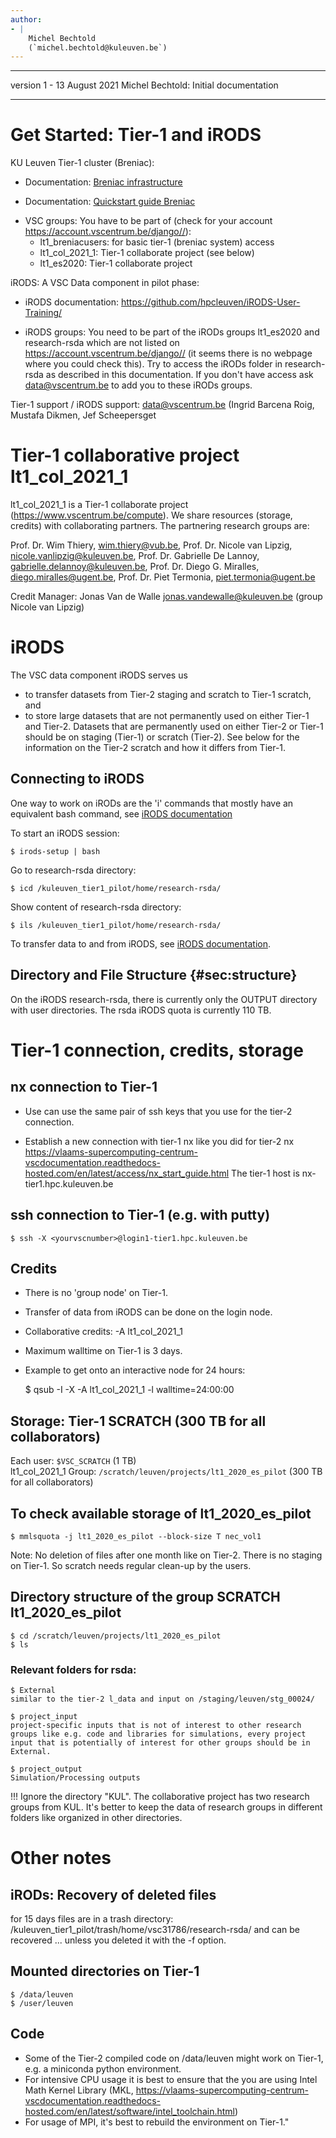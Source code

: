 ```yaml
---
author:
- |
    Michel Bechtold
    (`michel.bechtold@kuleuven.be`)
---
```


  ----------- -------------- ---------------------------------------------------------------------------------------------------------
  version 1   - 13 August 2021   Michel Bechtold: Initial documentation
  ----------- -------------- ---------------------------------------------------------------------------------------------------------



Get Started: Tier-1 and iRODS
======================

KU Leuven Tier-1 cluster (Breniac):

-   Documentation: [Breniac infrastructure](https://vlaams-supercomputing-centrum-vscdocumentation.readthedocs-hosted.com/en/latest/leuven/tier1_hardware/breniac_hardware.html)

-   Documentation: [Quickstart guide Breniac](https://vlaams-supercomputing-centrum-vscdocumentation.readthedocs-hosted.com/en/latest/leuven/breniac_quickstart.html)

* VSC groups: You have to be part of (check for your account https://account.vscentrum.be/django//):
  * lt1_breniacusers: for basic tier-1 (breniac system) access
  * lt1_col_2021_1: Tier-1 collaborate project (see below)
  * lt1_es2020: Tier-1 collaborate project

iRODS: A VSC Data component in pilot phase:

-   iRODS documentation: <https://github.com/hpcleuven/iRODS-User-Training/>

* iRODS groups: You need to be part of the iRODs groups lt1_es2020 and research-rsda which are not listed on https://account.vscentrum.be/django// (it seems there is no webpage where you could check this). Try to access the iRODs folder in research-rsda as described in this documentation. If you don't have access ask data@vscentrum.be to add you to these iRODs groups.

Tier-1 support / iRODS support: data@vscentrum.be (Ingrid Barcena Roig, Mustafa Dikmen, Jef Scheepersget


Tier-1 collaborative project lt1_col_2021_1
======================

lt1_col_2021_1 is a Tier-1 collaborate project (https://www.vscentrum.be/compute). We share resources (storage, credits) with collaborating partners. The partnering research groups are:

Prof. Dr. Wim Thiery, wim.thiery@vub.be, Prof. Dr. Nicole van Lipzig, nicole.vanlipzig@kuleuven.be, Prof. Dr. Gabrielle De Lannoy, gabrielle.delannoy@kuleuven.be, Prof. Dr. Diego G. Miralles, diego.miralles@ugent.be, Prof. Dr. Piet Termonia, piet.termonia@ugent.be

Credit Manager: Jonas Van de Walle <jonas.vandewalle@kuleuven.be> (group Nicole van Lipzig)

iRODS
======================

The VSC data component iRODS serves us

* to transfer datasets from Tier-2 staging and scratch to Tier-1 scratch, and
* to store large datasets that are not permanently used on either Tier-1 and Tier-2. Datasets that are permanently used on either Tier-2 or Tier-1 should be on staging (Tier-1) or scratch (Tier-2). See below for the information on the Tier-2 scratch and how it differs from Tier-1. 
  
Connecting to iRODS
-----------------
One way to work on iRODs are the 'i' commands that mostly have an equivalent bash command, see [iRODS documentation](https://github.com/hpcleuven/iRODS-User-Training/)

To start an iRODS session:

    $ irods-setup | bash

Go to research-rsda directory:

    $ icd /kuleuven_tier1_pilot/home/research-rsda/

Show content of research-rsda directory:

    $ ils /kuleuven_tier1_pilot/home/research-rsda/
    
To transfer data to and from iRODS, see [iRODS documentation](https://github.com/hpcleuven/iRODS-User-Training/).
   
Directory and File Structure {#sec:structure}
-----------------
On the iRODS research-rsda, there is currently only the OUTPUT directory with user directories.
The rsda iRODS quota is currently 110 TB.

Tier-1 connection, credits, storage
======================
  
nx connection to Tier-1
-----------------

-   Use can use the same pair of ssh keys that you use for the tier-2 connection.

-   Establish a new connection with tier-1 nx like you did for tier-2 nx
<https://vlaams-supercomputing-centrum-vscdocumentation.readthedocs-hosted.com/en/latest/access/nx_start_guide.html>
The tier-1 host is
nx-tier1.hpc.kuleuven.be

ssh connection to Tier-1 (e.g. with putty)
-----------------

    $ ssh -X <yourvscnumber>@login1-tier1.hpc.kuleuven.be
  
Credits 
-----------------

*  There is no 'group node' on Tier-1.

*  Transfer of data from iRODS can be done on the login node. 

*  Collaborative credits: -A lt1_col_2021_1

*  Maximum walltime on Tier-1 is 3 days. 

*  Example to get onto an interactive node for 24 hours:
  
    $ qsub -I -X -A lt1_col_2021_1 -l walltime=24:00:00

Storage: Tier-1 SCRATCH (300 TB for all collaborators)
-----------------

  Each user: `$VSC_SCRATCH` (1 TB)         
  lt1_col_2021_1 Group: `/scratch/leuven/projects/lt1_2020_es_pilot` (300 TB for all collaborators)

## To check available storage of lt1_2020_es_pilot
    $ mmlsquota -j lt1_2020_es_pilot --block-size T nec_vol1

Note: No deletion of files after one month like on Tier-2. There is no staging on Tier-1. So scratch needs regular clean-up by the users.

## Directory structure of the group SCRATCH lt1_2020_es_pilot
    $ cd /scratch/leuven/projects/lt1_2020_es_pilot
    $ ls
    
### Relevant folders for rsda:
    $ External
    similar to the tier-2 l_data and input on /staging/leuven/stg_00024/
    
    $ project_input
    project-specific inputs that is not of interest to other research groups like e.g. code and libraries for simulations, every project input that is potentially of interest for other groups should be in External.
    
    $ project_output
    Simulation/Processing outputs
    
!!! Ignore the directory "KUL". The collaborative project has two research groups from KUL. It's better to keep the data of research groups in different folders like organized in other directories.

Other notes
======================

## iRODs: Recovery of deleted files
for 15 days files are in a trash directory:
/kuleuven_tier1_pilot/trash/home/vsc31786/research-rsda/
and can be recovered ... unless you deleted it with the -f option.

## Mounted directories on Tier-1
    $ /data/leuven 
    $ /user/leuven 

## Code
*  Some of the Tier-2 compiled code on /data/leuven might work on Tier-1, e.g. a miniconda python environment. 
*  For intensive CPU usage it is best to ensure that the you are using Intel Math Kernel Library (MKL, https://vlaams-supercomputing-centrum-vscdocumentation.readthedocs-hosted.com/en/latest/software/intel_toolchain.html) 
*  For usage of MPI, it's best to rebuild the environment on Tier-1."
